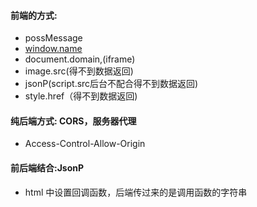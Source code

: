 #### 前端的方式: 

- possMessage
- [window.name](http://window.name/)
- document.domain,(iframe)
- image.src(得不到数据返回)
- jsonP(script.src后台不配合得不到数据返回)
- style.href（得不到数据返回)



#### 纯后端方式: CORS，服务器代理

- Access-Control-Allow-Origin 



#### 前后端结合:JsonP

- html 中设置回调函数，后端传过来的是调用函数的字符串


